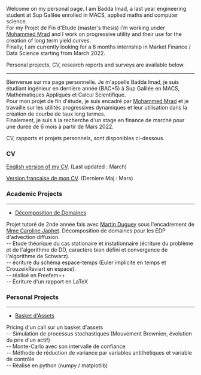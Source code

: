 Welcome on my personal page. I am Badda Imad, a last year engineering student at Sup Galilée enrolled in MACS, applied maths and computer science.      
For my Projet de Fin d'Etude (master's thesis) i'm working under [Mohammed Mrad](https://mohamedkamelmrad.wixsite.com/my-site) and I work on progressive utility and their use for the creation of long term yield curves.   
Finally, I am currently looking for a 6 months internship in Market Finance / Data Science starting from March 2022.   


Personal projects, CV, research reports and surveys are available below.

----------------------------------------------------------------------------

Bienvenue sur ma page personnelle. Je m'appelle Badda Imad, je suis étudiant ingénieur en dernière année (BAC+5) à Sup Galilée en MACS, Mathématiques Appliqués et Calcul Scientifique.   
Pour mon projet de fin d'étude, je suis encadré par [Mohammed Mrad](https://mohamedkamelmrad.wixsite.com/my-site) et je travaille sur les utilités progressives dynamiques et leur utilisation dans la création de courbe de taux long termes.    
Finalement, je suis à la recherche d'un stage en finance de marché pour une durée de 6 mois à partir de Mars 2022.   


CV, rapports et projets personnels, sont disponibles ci-dessous.

### CV

[English version of my CV](https://I-Blitz.github.io/ImadB/CV/Badda_Imad_March_CV_ANG.pdf ). (Last updated : March)

[Version francaise de mon CV](https://I-Blitz.github.io/ImadB/CV/Badda_Imad_March_CV_FR.pdf). (Derniere Maj : Mars)


### Academic Projects
----------------------------------------------------------------------------
* [Décomposition de Domaines](https://I-Blitz.github.io/ImadB/Projet/DD/Projet_DD_MACS_2.pdf)   

Projet tutoré de 2nde année fais avec [Martin Duguey](https://oskurmob.github.io/) sous l'encadrement de [Mme Caroline Japhet](https://www.math.univ-paris13.fr/~japhet/cjaphetmain.htm). Décomposition de domaines pour les EDP d'advection diffusion.   
-- Etude théorique du cas stationaire et instationnaire (écriture du problème et de l'algorithme de DD, caractère bien défini et convergence de l'algorithme de Schwarz).   
-- écriture du schéma espace-temps (Euler implicite en temps et CrouzeixRaviart en espace).   
-- réalisé en Freefem++       
-- Écriture d'un rapport en LaTeX


### Personal Projects
----------------------------------------------------------------------------
* [Basket d'Assets](https://I-Blitz.github.io/ImadB/Projet/BasketAssets/)   

Pricing d'un call sur un basket d'assets          
-- Simulation de processus stochastiques (Mouvement Brownien, évolution du prix d'un actif)         
-- Monte-Carlo avec son intervalle de confiance       
-- Méthode de réduction de variance par variables antithétiques et variable de contrôle        
-- Réalisé en python (numpy / matplotlib)


 

